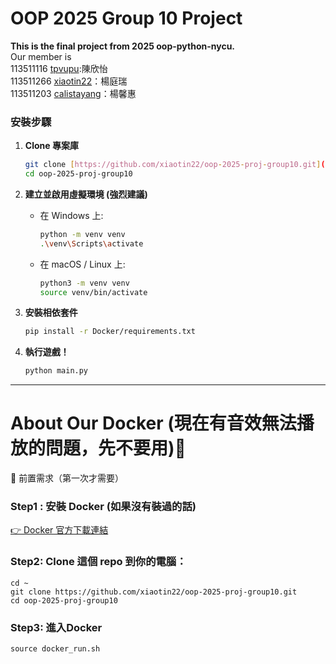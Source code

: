 # OOP 2025 Group 10 Project

**This is the final project from 2025 oop-python-nycu.** \
Our member is \
113511116 [tpvupu](https://github.com/tpvupu):陳欣怡\
113511266 [xiaotin22](https://github.com/xiaotin22)：楊庭瑞\
113511203 [calistayang](https://github.com/calistayang)：楊馨惠

### 安裝步驟

1.  **Clone 專案庫**
    ```bash
    git clone [https://github.com/xiaotin22/oop-2025-proj-group10.git](https://github.com/xiaotin22/oop-2025-proj-group10.git)
    cd oop-2025-proj-group10
    ```

2.  **建立並啟用虛擬環境 (強烈建議)**
    * 在 Windows 上:
        ```bash
        python -m venv venv
        .\venv\Scripts\activate
        ```
    * 在 macOS / Linux 上:
        ```bash
        python3 -m venv venv
        source venv/bin/activate
        ```

3.  **安裝相依套件**
    ```bash
    pip install -r Docker/requirements.txt
    ```

4.  **執行遊戲！**
    ```bash
    python main.py
    ```
---



# About Our Docker (現在有音效無法播放的問題，先不要用)🚀

🧰 前置需求（第一次才需要）

### Step1 : 安裝 Docker (如果沒有裝過的話)  
   [👉 Docker 官方下載連結](https://www.docker.com/products/docker-desktop)

### Step2: Clone 這個 repo 到你的電腦：
```
cd ~
git clone https://github.com/xiaotin22/oop-2025-proj-group10.git
cd oop-2025-proj-group10
```
### Step3: 進入Docker
```
source docker_run.sh
```
